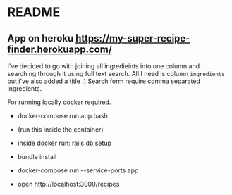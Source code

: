 # README

## App on heroku https://my-super-recipe-finder.herokuapp.com/

I've decided to go with joining all ingredieints into one column and searching through it using full text search.
All I need is column `ingredients` but i've also added a title :) 
Search form require comma separated ingredients. 

For running locally docker required. 

- docker-compose run app bash

 - (run this inside the container)
 - inside docker run: rails db:setup
 - bundle install

- docker-compose run --service-ports app
- open http://localhost:3000/recipes

